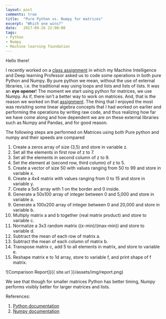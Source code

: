 ```yaml
---
layout: post
comments: true
title:  "Pure Python vs. Numpy for matrices"
excerpt: "Which one wins?"
date:   2017-09-26 22:00:00
tags:
- Python
- Numpy
- Machine learning foundation
---
```


Hello there!

I recently worked on a [class assignment](https://github.com/ayesha92ahmad/Pure-python-vs-numpy) in which my Machine Intelligence and Deep learning Professor asked us to code some operations in both pure Python and Numpy. By pure python we mean, without the use of external libraries, i.e. the traditional way using loops and lists and lists of lists. It was an **eye opener**! The moment we start using python for matrices, we use Numpy. As if, there isn't a better way to work on matrices. And, that is the reason we worked on that [assignment](https://github.com/ayesha92ahmad/Pure-python-vs-numpy). The thing that I enjoyed the most was revisiting some linear algebra concepts that I had worked on earlier and performing the operations by writing raw code, and thus realizing how far we have come along and how dependent we are on these external libraries such as Numpy and Pandas, and for good reason.


The following steps are performed on Matrices using both Pure python and numpy and their speeds are compared

1. Create a zeros array of size (3,5) and store in variable z.
2. Set all the elements in first row of z to 7.
3. Set all the elements in second column of z to 9.
4. Set the element at (second row, third column) of z to 5.
5. Create a vector of size 50 with values ranging from 50 to 99 and store in variable x.
6. Create a 4x4 matrix with values ranging from 0 to 15 and store in variable y.
7. Create a 5x5 array with 1 on the border and 0 inside.
8. Generate a 50x100 array of integer between 0 and 5,000 and store in variable a.
9. Generate a 100x200 array of integer between 0 and 20,000 and store in variable b.
10. Multiply matrix a and b together (real matrix product) and store to variable c.
11. Normalize a 3x3 random matrix ((x-min)/(max-min)) and store to variable d.
12. Subtract the mean of each row of matrix a.
13. Subtract the mean of each column of matrix b.
14. Transpose matrix c, add 5 to all elements in matrix, and store to variable e.
15. Reshape matrix e to 1d array, store to variable f, and print shape of f matrix.

![Comparison Report]({{ site.url }}/assets/img/report.png)


We see that though for smaller matrices Python has better timing, Numpy performs visibly better for larger matrices and lists.


References:
1. [Python documentation](https://docs.python.org/3/)
2. [Numpy documentation](https://docs.scipy.org/doc/numpy-1.13.0/reference/)
